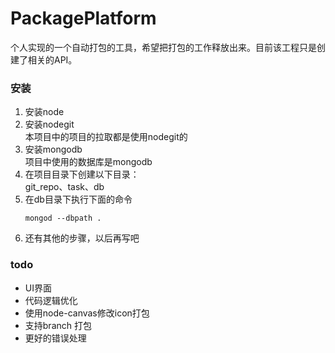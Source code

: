 # PackagePlatform

个人实现的一个自动打包的工具，希望把打包的工作释放出来。目前该工程只是创建了相关的API。

### 安装
1. 安装node
2. 安装nodegit       
    本项目中的项目的拉取都是使用nodegit的
3. 安装mongodb   
    项目中使用的数据库是mongodb
4. 在项目目录下创建以下目录：   
    git_repo、task、db
5. 在db目录下执行下面的命令   
    ```
    mongod --dbpath .
    ```
6. 还有其他的步骤，以后再写吧


### todo
* UI界面
* 代码逻辑优化
* 使用node-canvas修改icon打包
* 支持branch 打包
* 更好的错误处理